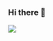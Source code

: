 ### Hi there 👋

<!--
**jayjayjayjayjayjayjayjayjay/jayjayjayjayjayjayjayjayjay** is a ✨ _special_ ✨ repository because its `README.md` (this file) appears on your GitHub profile.

Here are some ideas to get you started:

- 🔭 I’m currently working on ...
- 🌱 I’m currently learning ...
- 👯 I’m looking to collaborate on ...
- 🤔 I’m looking for help with ...
- 💬 Ask me about ...
- 📫 How to reach me: ...
- 😄 Pronouns: ...
- ⚡ Fun fact: ...
-->

<a href="https://www.instagram.com/minjaebaek/" target="_blank"><img src="https://img.shields.io/badge/뱃지레이블-배경색?style=뱃지모양&logo=#E4405F&logoColor=로고색상"/></a>
